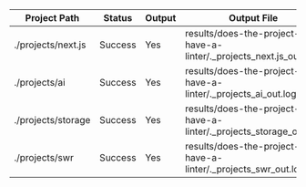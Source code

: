 | Project Path | Status | Output | Output File | Error File |
| --- | --- | --- | --- | --- |
| ./projects/next.js | Success | Yes | results/does-the-project-have-a-linter/._projects_next.js_out.log | results/does-the-project-have-a-linter/._projects_next.js_err.log |
| ./projects/ai | Success | Yes | results/does-the-project-have-a-linter/._projects_ai_out.log | results/does-the-project-have-a-linter/._projects_ai_err.log |
| ./projects/storage | Success | Yes | results/does-the-project-have-a-linter/._projects_storage_out.log | results/does-the-project-have-a-linter/._projects_storage_err.log |
| ./projects/swr | Success | Yes | results/does-the-project-have-a-linter/._projects_swr_out.log | results/does-the-project-have-a-linter/._projects_swr_err.log |